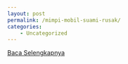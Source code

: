 ```yaml
---
layout: post
permalink: /mimpi-mobil-suami-rusak/
categories:
    - Uncategorized
---
```


[Baca Selengkapnya](/06)